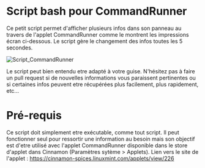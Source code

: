 # Script bash pour CommandRunner

Ce petit script permet d'afficher plusieurs infos dans son panneau au travers de l'applet CommandRunner comme le montrent les impressions écran ci-dessous.
Le script gère le changement des infos toutes les 5 secondes.

![Script_CommandRunner](https://user-images.githubusercontent.com/76039872/187953473-c36ff355-4216-4e6b-a8ca-9a2527e1471a.gif)

Le script peut bien entendu etre adapté à votre guise. N'hésitez pas à faire un pull request si de nouvelles informations vous paraissent pertinentes ou si certaines infos peuvent etre récupérées plus facilement, plus rapidement, etc...

# Pré-requis

Ce script doit simplement etre exécutable, comme tout script. Il peut fonctionner seul pour ressortir une information au besoin mais son objectif est d'etre utilisé avec l'applet CommandRunner disponible dans le store d'applet dans Cinnamon (Paramètres sytème > Applets). Lien vers le site de l'applet : https://cinnamon-spices.linuxmint.com/applets/view/226
